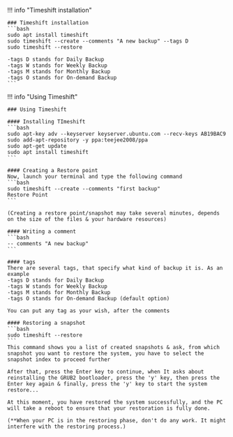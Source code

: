 !!! info "Timeshift installation"
    
    ### Timeshift installation
    ```bash
    sudo apt install timeshift
    sudo timeshift --create --comments "A new backup" --tags D
    sudo timeshift --restore

    -tags D stands for Daily Backup
    -tags W stands for Weekly Backup
    -tags M stands for Monthly Backup
    -tags O stands for On-demand Backup
    ```

!!! info "Using Timeshift"

    ### Using Timeshift
    
    #### Installing TImeshift
    ```bash
    sudo apt-key adv --keyserver keyserver.ubuntu.com --recv-keys AB19BAC9
    sudo add-apt-repository -y ppa:teejee2008/ppa
    sudo apt-get update
    sudo apt install timeshift
    ```

    #### Creating a Restore point
    Now, launch your terminal and type the following command
    ```bash
    sudo timeshift --create --comments "first backup"
    Restore Point
    ```

    (Creating a restore point/snapshot may take several minutes, depends on the size of the files & your hardware resources)

    #### Writing a comment
    ```bash
    -- comments "A new backup"
    ```
    
    #### tags
    There are several tags, that specify what kind of backup it is. As an example
    -tags D stands for Daily Backup
    -tags W stands for Weekly Backup
    -tags M stands for Monthly Backup
    -tags O stands for On-demand Backup (default option)

    You can put any tag as your wish, after the comments
    
    #### Restoring a snapshot
    ```bash
    sudo timeshift --restore
    ```
    This command shows you a list of created snapshots & ask, from which snapshot you want to restore the system, you have to select the snapshot index to proceed further

    After that, press the Enter key to continue, when It asks about reinstalling the GRUB2 bootloader, press the 'y' key, then press the Enter key again & finally, press the 'y' key to start the system restore...

    At this moment, you have restored the system successfully, and the PC will take a reboot to ensure that your restoration is fully done.

    (**When your PC is in the restoring phase, don't do any work. It might interfere with the restoring process.)
